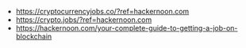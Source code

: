 - https://cryptocurrencyjobs.co/?ref=hackernoon.com
- https://crypto.jobs/?ref=hackernoon.com
- https://hackernoon.com/your-complete-guide-to-getting-a-job-on-blockchain